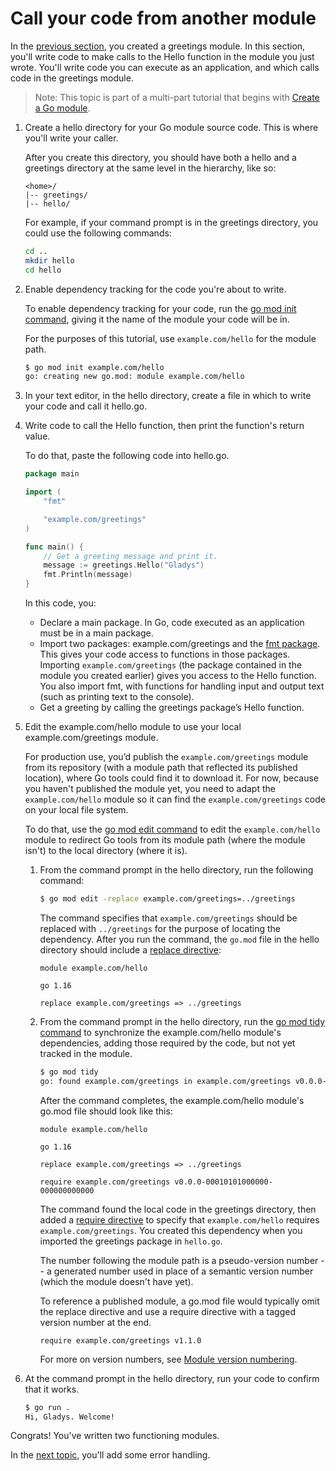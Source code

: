 # Call your code from another module

In the [previous section](https://go.dev/doc/tutorial/create-module.html), you created a greetings module. In this section, you'll write code to make calls to the Hello function in the module you just wrote. You'll write code you can execute as an application, and which calls code in the greetings module.

> Note: This topic is part of a multi-part tutorial that begins with [Create a Go module](https://go.dev/doc/tutorial/create-module.html).

1. Create a hello directory for your Go module source code. This is where you'll write your caller.

	After you create this directory, you should have both a hello and a greetings directory at the same level in the hierarchy, like so:

	```
	<home>/
	|-- greetings/
	|-- hello/
	```

	For example, if your command prompt is in the greetings directory, you could use the following commands:

	```bash
	cd ..
	mkdir hello
	cd hello
	```

2. Enable dependency tracking for the code you're about to write.

	To enable dependency tracking for your code, run the [go mod init command](https://go.dev/ref/mod#go-mod-init), giving it the name of the module your code will be in.

	For the purposes of this tutorial, use `example.com/hello` for the module path.

	```bash
	$ go mod init example.com/hello
	go: creating new go.mod: module example.com/hello
	```

3. In your text editor, in the hello directory, create a file in which to write your code and call it hello.go.

4. Write code to call the Hello function, then print the function's return value.

	To do that, paste the following code into hello.go.

	```go
	package main

	import (
		"fmt"

		"example.com/greetings"
	)

	func main() {
		// Get a greeting message and print it.
		message := greetings.Hello("Gladys")
		fmt.Println(message)
	}
	```

	In this code, you:

	- Declare a main package. In Go, code executed as an application must be in a main package.
	- Import two packages: example.com/greetings and the [fmt package](https://pkg.go.dev/fmt/). This gives your code access to functions in those packages. Importing `example.com/greetings` (the package contained in the module you created earlier) gives you access to the Hello function. You also import fmt, with functions for handling input and output text (such as printing text to the console).
	- Get a greeting by calling the greetings package’s Hello function.

5. Edit the example.com/hello module to use your local example.com/greetings module.

	For production use, you’d publish the `example.com/greetings` module from its repository (with a module path that reflected its published location), where Go tools could find it to download it. For now, because you haven't published the module yet, you need to adapt the `example.com/hello` module so it can find the `example.com/greetings` code on your local file system.

	To do that, use the [go mod edit command](https://go.dev/ref/mod#go-mod-edit) to edit the `example.com/hello` module to redirect Go tools from its module path (where the module isn't) to the local directory (where it is).

	1. From the command prompt in the hello directory, run the following command:
		```bash
		$ go mod edit -replace example.com/greetings=../greetings
		```

		The command specifies that `example.com/greetings` should be replaced with `../greetings` for the purpose of locating the dependency. After you run the command, the `go.mod` file in the hello directory should include a [replace directive](https://go.dev/doc/modules/gomod-ref#replace):

		```
		module example.com/hello

		go 1.16

		replace example.com/greetings => ../greetings
		```

	2. From the command prompt in the hello directory, run the [go mod tidy command](https://go.dev/ref/mod#go-mod-tidy) to synchronize the example.com/hello module's dependencies, adding those required by the code, but not yet tracked in the module.

		```bash
		$ go mod tidy
		go: found example.com/greetings in example.com/greetings v0.0.0-00010101000000-000000000000
		```

		After the command completes, the example.com/hello module's go.mod file should look like this:

		```
		module example.com/hello

		go 1.16

		replace example.com/greetings => ../greetings

		require example.com/greetings v0.0.0-00010101000000-000000000000
		```

		The command found the local code in the greetings directory, then added a [require directive](https://go.dev/doc/modules/gomod-ref#require) to specify that `example.com/hello` requires `example.com/greetings`. You created this dependency when you imported the greetings package in `hello.go`.

		The number following the module path is a pseudo-version number -- a generated number used in place of a semantic version number (which the module doesn't have yet).

		To reference a published module, a go.mod file would typically omit the replace directive and use a require directive with a tagged version number at the end.
		```
		require example.com/greetings v1.1.0
		```

		For more on version numbers, see [Module version numbering](https://go.dev/doc/modules/version-numbers).

6. At the command prompt in the hello directory, run your code to confirm that it works.

	```bash
	$ go run .
	Hi, Gladys. Welcome!
	```

Congrats! You've written two functioning modules.

In the [next topic](https://go.dev/doc/tutorial/handle-errors.html), you'll add some error handling.
